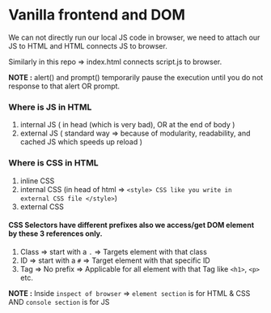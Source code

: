 # Vanilla frontend and DOM

We can not directly run our local JS code in browser, we need to attach our JS to HTML and HTML connects JS to browser. 

Similarly in this repo => index.html connects script.js to browser.

**NOTE :** alert() and prompt() temporarily pause the execution until you do not response to that alert OR prompt.

### Where is JS in HTML

1. internal JS    ( in head (which is very bad), OR at the end of body )
2. external JS    ( standard way => because of modularity, readability, and cached JS which speeds up reload )

### Where is CSS in HTML

1. inline CSS
2. internal CSS        (in head of html =>  ```<style> CSS like you write in external CSS file </style>```)
3. external CSS  

#### CSS Selectors have different prefixes also we access/get DOM element by these 3 references only. 

1. Class => start with a ```.``` => Targets element with that class
2. ID    => start with a ```#``` => Target element with that specific ID
3. Tag   => No prefix            => Applicable for all element with that Tag like ```<h1>```, ```<p>``` etc.

**NOTE :** Inside ```inspect of browser``` => ```element section``` is for HTML & CSS AND ```console section``` is for JS